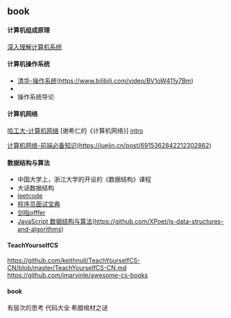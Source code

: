 ## book

#### 计算机组成原理
[深入理解计算机系统](https://www.bilibili.com/video/BV1iW411d7hd)
[](https://www.bilibili.com/video/BV1WW411Q7PF?from=search&seid=4303207355153904674)

#### 计算机操作系统
- [清华-操作系统](https://www.bilibili.com/video/BV1wW41117GS)(https://www.bilibili.com/video/BV1oW411y7Bm)
- [](https://www.bilibili.com/video/BV1YE411D7nH?from=search&seid=17507811016038004093)
- 操作系统导论
#### 计算机网络
[哈工大-计算机网络](https://www.bilibili.com/video/BV1Up411Z7hC)
[谢希仁的《计算机网络》]
[intro](https://juejin.cn/post/6854573218683387917)

[计算机网络-前端必备知识](https://juejin.cn/post/6916318564966203400)(https://juejin.cn/post/6915362842212302862)
#### 数据结构与算法
- 中国大学上，浙江大学的开设的《数据结构》课程
- 大话数据结构
- [leetcode](https://leetcode-cn.com/problemset/all/)
- [程序员面试宝典](https://leetcode-cn.com/problem-list/xb9lfcwi/)
- [剑指offfer](https://leetcode-cn.com/problem-list/xb9nqhhg/)
- [JavaScript 数据结构与算法](https://www.bilibili.com/video/BV1x7411L7Q7?p=1)(https://github.com/XPoet/js-data-structures-and-algorithms)

#### TeachYourselfCS
https://github.com/keithnull/TeachYourselfCS-CN/blob/master/TeachYourselfCS-CN.md
https://github.com/imarvinle/awesome-cs-books


#### book
有层次的思考
代码大全
希腊棺材之谜
